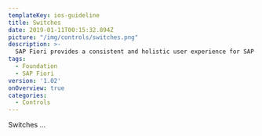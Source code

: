 ```yaml
---
templateKey: ios-guideline
title: Switches
date: 2019-01-11T00:15:32.894Z
picture: "/img/controls/switches.png"
description: >-
  SAP Fiori provides a consistent and holistic user experience for SAP software. By creating visually pleasing designs with a strong focus on ease of use, the experience is intuitive and simple, across all devices. With effortless interaction patterns, the SAP Fiori UX is designed for a powerful impact across your enterprise.
tags:
  - Foundation
  - SAP Fiori
version: '1.02'
onOverview: true
categories:
  - Controls
---
```





Switches ...
